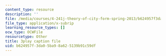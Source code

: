 ```yaml
---
content_type: resource
description: ''
file: /media/courses/4-241j-theory-of-city-form-spring-2013/b624957f3da05ba98a625139b91c59df_Wf4_tmPw1As.vtt
file_type: application/x-subrip
learning_resource_types: []
ocw_type: OCWFile
resourcetype: Other
title: 3play caption file
uid: b624957f-3da0-5ba9-8a62-5139b91c59df
---
```

